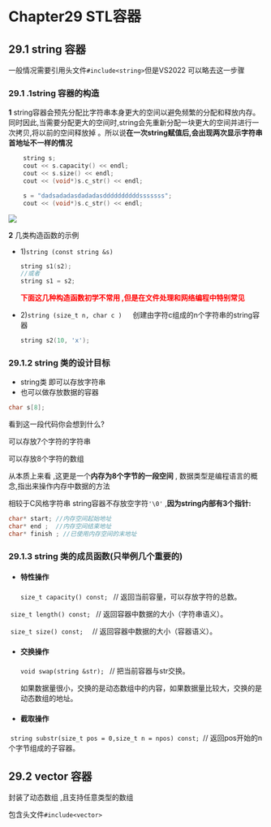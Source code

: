 





# Chapter29 STL容器



## 29.1 string 容器

一般情况需要引用头文件`#include<string>`但是VS2022 可以略去这一步骤



### 29.1 .1string 容器的构造

**1**  string容器会预先分配比字符串本身更大的空间以避免频繁的分配和释放内存。同时因此,当需要分配更大的空间时,string会先重新分配一块更大的空间并进行一次拷贝,将以前的空间释放掉 。所以说**在一次string赋值后,会出现两次显示字符串首地址不一样的情况**

```c++
	string s;
	cout << s.capacity() << endl;
	cout << s.size() << endl;
	cout << (void*)s.c_str() << endl;

	s = "dadsadadasdadadasddddddddddsssssss";
	cout << (void*)s.c_str() << endl;
```

![](https://github.com/gggggwen/Cpp_primer_notes/blob/main/photo/%E5%B1%8F%E5%B9%95%E6%88%AA%E5%9B%BE%202024-07-24%20000139.png)

**2**  几类构造函数的示例

- 1)`string (const string &s)`

  ```c++
  string s1(s2);
  //或者
  string s1 = s2;
  ```

  <font color = red >**下面这几种构造函数初学不常用 ,但是在文件处理和网络编程中特别常见**</font>

- 2)`string (size_t n, char c )   `创建由字符c组成的n个字符串的string容器

  ```c++
  string s2(10, 'x');
  ```




###   29.1.2 string 类的设计目标

- string类 即可以存放字符串
- 也可以做存放数据的容器

```c++
char s[8];
```

看到这一段代码你会想到什么?

可以存放7个字符的字符串

可以存放8个字符的数组

从本质上来看 ,这更是一个**内存为8个字节的一段空间** , 数据类型是编程语言的概念,指出来操作内存中数据的方法



相较于C风格字符串 string容器不存放空字符`'\0'` ,**因为string内部有3个指针:**

```c++
char* start; //内存空间起始地址
char* end ;  //内存空间结束地址
char* finish ; //已使用内存空间的末地址
```



### 29.1.3 string 类的成员函数(只举例几个重要的)

- #### 特性操作

  `size_t capacity() const; `  // 返回当前容量，可以存放字符的总数。

​       `size_t length() const; `  // 返回容器中数据的大小（字符串语义）。

​       ` size_t size() const;   `  // 返回容器中数据的大小（容器语义）。


- #### 交换操作

  `void swap(string &str); ` // 把当前容器与str交换。

  如果数据量很小，交换的是动态数组中的内容，如果数据量比较大，交换的是动态数组的地址。

- #### 截取操作

​		`string substr(size_t pos = 0,size_t n = npos) const; `// 返回pos开始的n个字节组成的子容器。



## 29.2 vector 容器

封装了动态数组 ,且支持任意类型的数组

包含头文件`#include<vector>`
